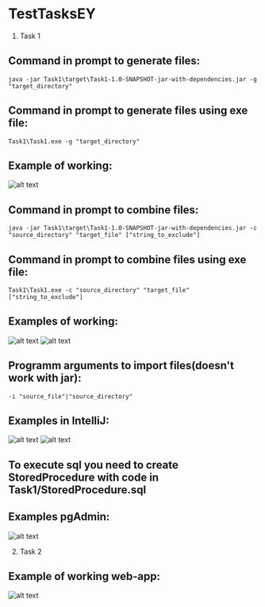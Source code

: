# TestTasksEY
1. Task 1

## Command in prompt to generate files:  

    java -jar Task1\target\Task1-1.0-SNAPSHOT-jar-with-dependencies.jar -g "target_directory"

## Command in prompt to generate files using exe file:  

    Task1\Task1.exe -g "target_directory"
    
## Example of working:
![alt text](https://github.com/D0HaTeJIJI0/TestTasksEY/tree/master/images/Task1/GenerateFiles.png)

## Command in prompt to combine files:  

    java -jar Task1\target\Task1-1.0-SNAPSHOT-jar-with-dependencies.jar -c "source_directory" "target_file" ["string_to_exclude"]

## Command in prompt to combine files using exe file:  

    Task1\Task1.exe -c "source_directory" "target_file" ["string_to_exclude"]
    
## Examples of working:
![alt text](https://github.com/D0HaTeJIJI0/TestTasksEY/tree/master/images/Task1/UniteFiles.png)
![alt text](https://github.com/D0HaTeJIJI0/TestTasksEY/tree/master/images/Task1/UniteFilesWithExclusion.png)

## Programm arguments to import files(doesn't work with jar):  

    -i "source_file"|"source_directory"

## Examples in IntelliJ:
![alt text](https://github.com/D0HaTeJIJI0/TestTasksEY/tree/master/images/Task1/ImportFile.png)
![alt text](https://github.com/D0HaTeJIJI0/TestTasksEY/tree/master/images/Task1/ImportDirectory.png)

## To execute sql you need to create StoredProcedure with code in Task1/StoredProcedure.sql

## Examples pgAdmin:
![alt text](https://github.com/D0HaTeJIJI0/TestTasksEY/tree/master/images/Task1/StoredProcedure.png)

2. Task 2
 ## Example of working web-app:
 ![alt text](https://github.com/D0HaTeJIJI0/TestTasksEY/tree/master/images/Task2/FileTable.png)
